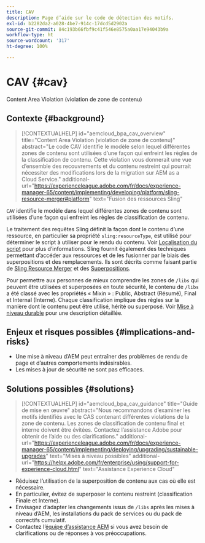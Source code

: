 ```yaml
---
title: CAV
description: Page d’aide sur le code de détection des motifs.
exl-id: b2282da2-a028-4be7-914c-17dcd5d2902a
source-git-commit: 84c193b66fbf9c41f546e8575a0aa17e94043b9a
workflow-type: ht
source-wordcount: '317'
ht-degree: 100%

---
```


# CAV {#cav}

Content Area Violation (violation de zone de contenu)

## Contexte {#background}

>[!CONTEXTUALHELP]
>id="aemcloud_bpa_cav_overview"
>title="Content Area Violation (violation de zone de contenu)"
>abstract="Le code CAV identifie le modèle selon lequel différentes zones de contenu sont utilisées d’une façon qui enfreint les règles de la classification de contenu. Cette violation vous donnerait une vue d’ensemble des recouvrements et du contenu restreint qui pourrait nécessiter des modifications lors de la migration sur AEM as a Cloud Service."
>additional-url="https://experienceleague.adobe.com/fr/docs/experience-manager-65/content/implementing/developing/platform/sling-resource-merger#platform" text="Fusion des ressources Sling"

`CAV` identifie le modèle dans lequel différentes zones de contenu sont utilisées d’une façon qui enfreint les règles de classification de contenu.

Le traitement des requêtes Sling définit la façon dont le contenu d’une ressource, en particulier sa propriété `sling:resourceType`, est utilisé pour déterminer le script à utiliser pour le rendu du contenu. Voir [Localisation du script](https://experienceleague.adobe.com/fr/docs/experience-manager-65/content/implementing/developing/introduction/the-basics#locating-the-script) pour plus d’informations. Sling fournit également des techniques permettant d’accéder aux ressources et de les fusionner par le biais des superpositions et des remplacements. Ils sont décrits comme faisant partie de [Sling Resource Merger](https://experienceleague.adobe.com/fr/docs/experience-manager-65/content/implementing/developing/platform/sling-resource-merger) et des [Superpositions](https://experienceleague.adobe.com/fr/docs/experience-manager-65/content/implementing/developing/platform/overlays).

Pour permettre aux personnes de mieux comprendre les zones de `/libs` qui peuvent être utilisées et superposées en toute sécurité, le contenu de `/libs` a été classé avec les propriétés « Mixin » : Public, Abstract (Résumé), Final et Internal (Interne). Chaque classification implique des règles sur la manière dont le contenu peut être utilisé, hérité ou superposé. Voir [Mise à niveau durable](https://experienceleague.adobe.com/fr/docs/experience-manager-65/content/implementing/deploying/upgrading/sustainable-upgrades) pour une description détaillée.

## Enjeux et risques possibles {#implications-and-risks}

* Une mise à niveau d’AEM peut entraîner des problèmes de rendu de page et d’autres comportements indésirables.
* Les mises à jour de sécurité ne sont pas efficaces.

## Solutions possibles {#solutions}

>[!CONTEXTUALHELP]
>id="aemcloud_bpa_cav_guidance"
>title="Guide de mise en œuvre"
>abstract="Nous recommandons d’examiner les motifs identifiés avec le CAS contenant différentes violations de la zone de contenu. Les zones de classification de contenu final et interne doivent être évitées. Contactez l’assistance Adobe pour obtenir de l’aide ou des clarifications."
>additional-url="https://experienceleague.adobe.com/fr/docs/experience-manager-65/content/implementing/deploying/upgrading/sustainable-upgrades" text="Mises à niveau possibles"
>additional-url="https://helpx.adobe.com/fr/enterprise/using/support-for-experience-cloud.html" text="Assistance Experience Cloud"

* Réduisez l’utilisation de la superposition de contenu aux cas où elle est nécessaire.
* En particulier, évitez de superposer le contenu restreint (classification Finale et Interne).
* Envisagez d’adapter les changements issus de `/libs` après les mises à niveau d’AEM, les installations du pack de services ou du pack de correctifs cumulatif.
* Contactez l’[équipe d’assistance AEM](https://helpx.adobe.com/fr/enterprise/using/support-for-experience-cloud.html) si vous avez besoin de clarifications ou de réponses à vos préoccupations.
